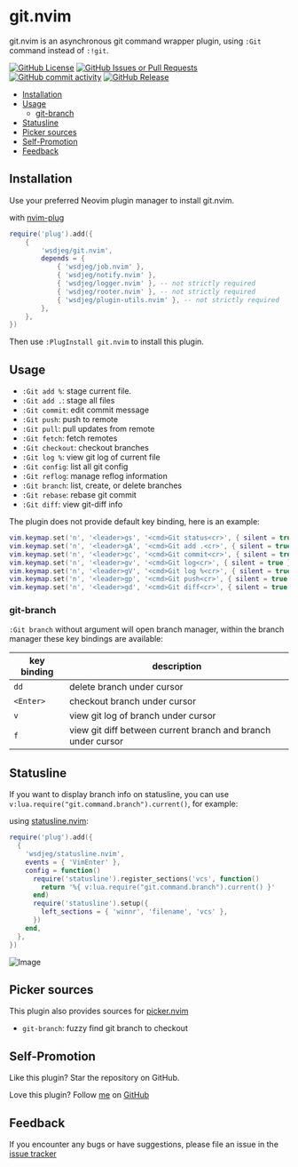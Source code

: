 # git.nvim

git.nvim is an asynchronous git command wrapper plugin, using `:Git` command instead of `:!git`.

[![GitHub License](https://img.shields.io/github/license/wsdjeg/git.nvim)](LICENSE)
[![GitHub Issues or Pull Requests](https://img.shields.io/github/issues/wsdjeg/git.nvim)](https://github.com/wsdjeg/git.nvim/issues)
[![GitHub commit activity](https://img.shields.io/github/commit-activity/m/wsdjeg/git.nvim)](https://github.com/wsdjeg/git.nvim/commits/master/)
[![GitHub Release](https://img.shields.io/github/v/release/wsdjeg/git.nvim)](https://github.com/wsdjeg/git.nvim/releases)

<!-- vim-markdown-toc GFM -->

- [Installation](#installation)
- [Usage](#usage)
    - [git-branch](#git-branch)
- [Statusline](#statusline)
- [Picker sources](#picker-sources)
- [Self-Promotion](#self-promotion)
- [Feedback](#feedback)

<!-- vim-markdown-toc -->

## Installation

Use your preferred Neovim plugin manager to install git.nvim.

with [nvim-plug](https://github.com/wsdjeg/nvim-plug)

```lua
require('plug').add({
    {
        'wsdjeg/git.nvim',
        depends = {
            { 'wsdjeg/job.nvim' },
            { 'wsdjeg/notify.nvim' },
            { 'wsdjeg/logger.nvim' }, -- not strictly required
            { 'wsdjeg/rooter.nvim' }, -- not strictly required
            { 'wsdjeg/plugin-utils.nvim' }, -- not strictly required
        },
    },
})
```

Then use `:PlugInstall git.nvim` to install this plugin.

## Usage

- `:Git add %`: stage current file.
- `:Git add .`: stage all files
- `:Git commit`: edit commit message
- `:Git push`: push to remote
- `:Git pull`: pull updates from remote
- `:Git fetch`: fetch remotes
- `:Git checkout`: checkout branches
- `:Git log %`: view git log of current file
- `:Git config`: list all git config
- `:Git reflog`: manage reflog information
- `:Git branch`: list, create, or delete branches
- `:Git rebase`: rebase git commit
- `:Git diff`: view git-diff info

The plugin does not provide default key binding, here is an example:

```lua
vim.keymap.set('n', '<leader>gs', '<cmd>Git status<cr>', { silent = true })
vim.keymap.set('n', '<leader>gA', '<cmd>Git add .<cr>', { silent = true })
vim.keymap.set('n', '<leader>gc', '<cmd>Git commit<cr>', { silent = true })
vim.keymap.set('n', '<leader>gv', '<cmd>Git log<cr>', { silent = true })
vim.keymap.set('n', '<leader>gV', '<cmd>Git log %<cr>', { silent = true })
vim.keymap.set('n', '<leader>gp', '<cmd>Git push<cr>', { silent = true })
vim.keymap.set('n', '<leader>gd', '<cmd>Git diff<cr>', { silent = true })
```

### git-branch

`:Git branch` without argument will open branch manager, within the branch manager these key bindings are available:

| key binding | description                                                  |
| ----------- | ------------------------------------------------------------ |
| `dd`        | delete branch under cursor                                   |
| `<Enter>`   | checkout branch under cursor                                 |
| `v`         | view git log of branch under cursor                          |
| `f`         | view git diff between current branch and branch under cursor |

## Statusline

If you want to display branch info on statusline, you can use `v:lua.require("git.command.branch").current()`, for example:

using [statusline.nvim](https://github.com/wsdjeg/statusline.nvim):

```lua
require('plug').add({
  {
    'wsdjeg/statusline.nvim',
    events = { 'VimEnter' },
    config = function()
      require('statusline').register_sections('vcs', function()
        return '%{ v:lua.require("git.command.branch").current() }'
      end)
      require('statusline').setup({
        left_sections = { 'winnr', 'filename', 'vcs' },
      })
    end,
  },
})
```

![Image](https://github.com/user-attachments/assets/3ae8bc49-1e0a-40fb-b3f9-25cbd9fd956c)

## Picker sources

This plugin also provides sources for [picker.nvim](https://github.com/wsdjeg/picker.nvim)

- `git-branch`: fuzzy find git branch to checkout

## Self-Promotion

Like this plugin? Star the repository on
GitHub.

Love this plugin? Follow [me](https://wsdjeg.net/) on
[GitHub](https://github.com/wsdjeg)

## Feedback

If you encounter any bugs or have suggestions, please file an issue in the [issue tracker](https://github.com/wsdjeg/git.nvim/issues)
